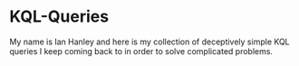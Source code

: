 # KQL-Queries
My name is Ian Hanley and here is my collection of deceptively simple KQL queries I keep coming back to in order to solve complicated problems. 
